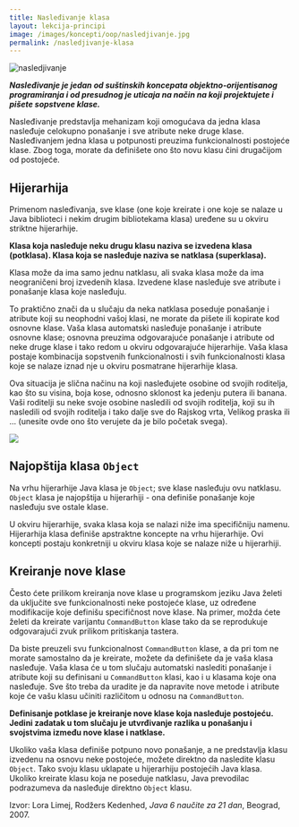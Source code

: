 ```yaml
---
title: Nasleđivanje klasa
layout: lekcija-principi
image: /images/koncepti/oop/nasledjivanje.jpg
permalink: /nasledjivanje-klasa
---
```


![nasledjivanje]({{page.image}})

***Nasleđivanje je jedan od suštinskih koncepata objektno-orijentisanog programiranja i od presudnog je uticaja na način na koji projektujete i pišete sopstvene klase.***

Nasleđivanje predstavlja mehanizam koji omogućava da jedna klasa nasleđuje celokupno ponašanje i sve atribute neke druge klase. Nasleđivanjem jedna klasa u potpunosti preuzima funkcionalnosti postojeće klase. Zbog toga, morate da definišete ono što novu klasu čini drugačijom od postojeće.

## Hijerarhija

Primenom nasleđivanja, sve klase (one koje kreirate i one koje se nalaze u Java biblioteci i nekim drugim bibliotekama klasa) uređene su u okviru striktne hijerarhije.

**Klasa koja nasleđuje neku drugu klasu naziva se izvedena klasa (potklasa). Klasa koja se nasleđuje naziva se natklasa (superklasa).**

Klasa može da ima samo jednu natklasu, ali svaka klasa može da ima neograničeni broj izvedenih klasa. Izvedene klase nasleđuje sve atribute i ponašanje klasa koje nasleđuju.

To praktično znači da u slučaju da neka natklasa poseduje ponašanje i atribute koji su neophodni vašoj klasi, ne morate da pišete ili kopirate kod osnovne klase. Vaša klasa automatski nasleđuje ponašanje i atribute osnovne klase; osnovna preuzima odgovarajuće ponašanje i atribute od neke druge klase i tako redom u okviru odgovarajuće hijerarhije. Vaša klasa postaje kombinacija sopstvenih funkcionalnosti i svih funkcionalnosti klasa koje se nalaze iznad nje u okviru posmatrane hijerarhije klasa.

Ova situacija je slična načinu na koji nasleđujete osobine od svojih roditelja, kao što su visina, boja kose, odnosno sklonost ka jedenju putera ili banana. Vaši roditelji su neke svoje osobine nasledili od svojih roditelja, koji su ih nasledili od svojih roditelja i tako dalje sve do Rajskog vrta, Velikog praska ili ... (unesite ovde ono što verujete da je bilo početak svega).

![](/images/koncepti/oop/hijerarhija-klasa.png)

## Najopštija klasa `Object`

Na vrhu hijerarhije Java klasa je `Object`; sve klase nasleđuju ovu natklasu. `Object` klasa je najopštija u hijerarhiji - ona definiše ponašanje koje nasleđuju sve ostale klase.

U okviru hijerarhije, svaka klasa koja se nalazi niže ima specifičniju namenu. Hijerarhija klasa definiše apstraktne koncepte na vrhu hijerarhije. Ovi koncepti postaju konkretniji u okviru klasa koje se nalaze niže u hijerarhiji.

## Kreiranje nove klase

Često ćete prilikom kreiranja nove klase u programskom jeziku Java želeti da uključite sve funkcionalnosti neke postojeće klase, uz određene modifikacije koje definišu specifičnost nove klase. Na primer, možda ćete želeti da kreirate varijantu `CommandButton` klase tako da se reprodukuje odgovarajući zvuk prilikom pritiskanja tastera.

Da biste preuzeli svu funkcionalnost `CommandButton` klase, a da pri tom ne morate samostalno da je kreirate, možete da definišete da je vaša klasa nasleđuje. Vaša klasa će u tom slučaju automatski naslediti ponašanje i atribute koji su definisani u `CommandButton` klasi, kao i u klasama koje ona nasleđuje. Sve što treba da uradite je da napravite nove metode i atribute koje će vašu klasu učiniti različitom u odnosu na `CommandButton`.

**Definisanje potklase je kreiranje nove klase koja nasleđuje postojeću. Jedini zadatak u tom slučaju je utvrđivanje razlika u ponašanju i svojstvima između nove klase i natklase.**

Ukoliko vaša klasa definiše potpuno novo ponašanje, a ne predstavlja klasu izvedenu na osnovu neke postojeće, možete direktno da nasledite klasu `Object`. Tako svoju klasu uklapate u hijerarhiju postojećih Java klasa. Ukoliko kreirate klasu koja ne poseduje natklasu, Java prevodilac podrazumeva da nasleđuje direktno `Object` klasu.


Izvor: Lora Limej, Rodžers Kedenhed, *Java 6 naučite za 21 dan*, Beograd, 2007.
